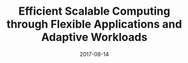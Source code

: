 ---
title: "Efficient Scalable Computing through Flexible Applications and Adaptive Workloads"
collection: talks
permalink: /talks/2017-08-14-Efficient-Scalable-Computing-through-Flexible-Applications-and-Adaptive-Workloads
type: "workshop"
location: "Bristol, United Kingdom"
date: 2017-08-14
venue: '10th Workshop on Parallel Programming Models and Systems Software for High-End Computing (P2S2 2017), held in conjunction with the ICPP&apos;17'
url: 'http://www.mcs.anl.gov/events/workshops/p2s2/2017'
---